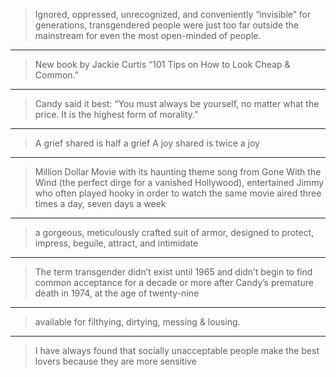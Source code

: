 
> Ignored, oppressed, unrecognized, and conveniently “invisible” for generations, transgendered people were just too far outside the mainstream for even the most open-minded of people.

***

> New book by Jackie Curtis “101 Tips on How to Look Cheap & Common.”

***

> Candy said it best: “You must always be yourself, no matter what the price. It is the highest form of morality.”

***

> A grief shared is half a grief
> A joy shared is twice a joy

***

> Million Dollar Movie with its haunting theme song from Gone With the Wind (the perfect dirge for a vanished Hollywood), entertained Jimmy who often played hooky in order to watch the same movie aired three times a day, seven days a week

***

> a gorgeous, meticulously crafted suit of armor, designed to protect, impress, beguile, attract, and intimidate

***

> The term transgender didn’t exist until 1965 and didn’t begin to find common acceptance for a decade or more after Candy’s premature death in 1974, at the age of twenty-nine

***

> available for filthying, dirtying, messing & lousing.

***

> I have always found that socially unacceptable people make the best lovers because they are more sensitive